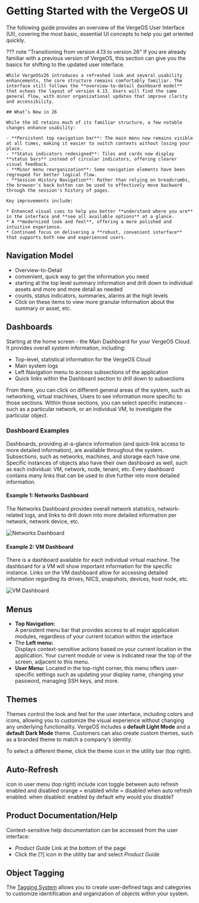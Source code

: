 # Getting Started with the VergeOS UI

The following guide provides an overview of the VergeOS User Interface (UI), covering the most basic, essential UI concepts to help you get oriented quickly.


??? note "Transitioning from version 4.13 to version 26"
    If you are already familiar with a previous version of VergeOS, this section can give you the basics for shifting to the updated user interface.

    While VergeOSv26 introduces a refreshed look and several usability enhancements, the core structure remains comfortably familiar. The interface still follows the **overview-to-detail dashboard model** that echoes the layout of version 4.13. Users will find the same general flow, with minor organizational updates that improve clarity and accessibility.

    ## What’s New in 26

    While the UI retains much of its familiar structure, a few notable changes enhance usability:

    - **Persistent top navigation bar**: The main menu now remains visible at all times, making it easier to switch contexts without losing your place.
    - **Status indicators redesigned**: Tiles and cards now display **status bars** instead of circular indicators, offering clearer visual feedback.
    - **Minor menu reorganization**: Some navigation elements have been regrouped for better logical flow.
    - **Session History Navigation**: Rather than relying on breadcrumbs, the browser's back button can be used to effectively move backward through the session's history of pages.    

    Key improvements include:  

    * Enhanced visual cues to help you better **understand where you are** in the interface and **see all available options** at a glance.
    * A **modernized look and feel**, offering a more polished and intuitive experience.
    * Continued focus on delivering a **robust, convenient interface** that supports both new and experienced users.

    

## Navigation Model

* Overview-to-Detail 
* convenient, quick way to get the information you need
* starting at the top level summary information and drill down to individual assets and more and more detail as needed
* counts, status indicators, summaries, alarms at the high levels
* Click on these items to view more granular information about the summary or asset, etc.


## Dashboards

Starting at the home screen - the Main Dashboard for your VergeOS Cloud. It provides overall system information, including:

- Top-level, statistical information for the VergeOS Cloud
- Main system logs
- Left Navigation menu to access subsections of the application
- Quick links within the Dashboard section to drill down to subsections

From there, you can click on different general areas of the system, such as networking, virtual machines, Users to see information more specific to those sections.  Within those sections, you can select specific instances - such as a particular network, or an individual VM, to investigate the particular object. 

### Dashboard Examples

Dashboards, providing at-a-glance information (and quick-link access to more detailed information), are available throughout the system. Subsections, such as networks, machines, and storage each have one. Specific instances of objects also have their own dashboard as well, such as each individual: VM, network, node, tenant, etc. Every dashboard contains many links that can be used to dive further into more detailed information.

#### Example 1: Networks Dashboard

The Networks Dashboard provides overall network statistics, network-related logs, and links to drill down into more detailed information per network, network device, etc.

![Networks Dashboard](/product-guide/screenshots/networksdashboard.png)

#### Example 2: VM Dashboard

There is a dashboard available for each individual virtual machine. The dashboard for a VM will show important information for the specific instance. Links on the VM dashboard allow for accessing detailed information regarding its drives, NICS, snapshots, devices, host node, etc.

![VM Dashboard](/product-guide/screenshots/vmdashboard.png)


## Menus

* **Top Navigation:**  
A persistent menu bar that provides access to all major application modules, regardless of your current location within the interface
* The **Left menu:**  
Displays context-sensitive actions based on your current location in the application. Your current module or view is indicated near the top of the screen, adjacent to this menu. 
* **User Menu:** 
Located in the top-right corner, this menu offers user-specific settings such as updating your display name, changing your password, managing SSH keys, and more.


## Themes

Themes control the look and feel for the user interface, including colors and icons, allowing you to customize the visual experience without changing any underlying functionality.  VergeOS includes a **default Light Mode** and a **default Dark Mode** theme.  Customers can also create custom themes, such as a branded theme to match a company's identity.  


To select a different theme, click the theme icon in the utility bar (top right).  


## Auto-Refresh 

icon in user menu (top right) 
include icon
toggle between auto refresh enabled and disabled
orange = enabled
white = disabled
when auto refresh enabled:
when disabled: 
enabled by default
why would you disable?



## Product Documentation/Help

Context-sensitive help documentation can be accessed from the user interface:
  * *Product Guide* Link at the bottom of the page   
  * Click the [?] icon in the utility bar and select *Product Guide*


## Object Tagging
The [Tagging System](/product-guide/system/tagging) allows you to create user-defined tags and categories to customize identification and organization of objects within your system.